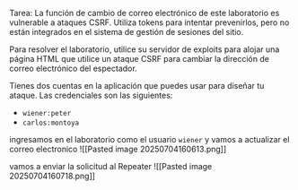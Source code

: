 Tarea: La función de cambio de correo electrónico de este laboratorio es vulnerable a ataques CSRF. Utiliza tokens para intentar prevenirlos, pero no están integrados en el sistema de gestión de sesiones del sitio.

Para resolver el laboratorio, utilice su servidor de exploits para alojar una página HTML que utilice un ataque CSRF para cambiar la dirección de correo electrónico del espectador.

Tienes dos cuentas en la aplicación que puedes usar para diseñar tu ataque. Las credenciales son las siguientes:

- `wiener:peter`
- `carlos:montoya`

ingresamos en el laboratorio como el usuario `wiener` y vamos a actualizar el correo electronico
![[Pasted image 20250704160613.png]]

vamos a enviar la solicitud al Repeater 
![[Pasted image 20250704160718.png]]